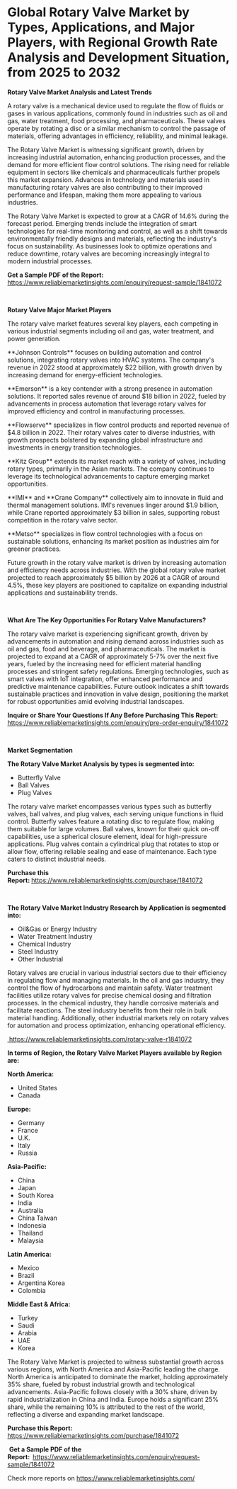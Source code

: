 <p><h1>Global Rotary Valve Market by Types, Applications, and Major Players, with Regional Growth Rate Analysis and Development Situation, from 2025 to 2032</h1></p><p><strong>Rotary Valve Market Analysis and Latest Trends</strong></p>
<p><p>A rotary valve is a mechanical device used to regulate the flow of fluids or gases in various applications, commonly found in industries such as oil and gas, water treatment, food processing, and pharmaceuticals. These valves operate by rotating a disc or a similar mechanism to control the passage of materials, offering advantages in efficiency, reliability, and minimal leakage.</p><p>The Rotary Valve Market is witnessing significant growth, driven by increasing industrial automation, enhancing production processes, and the demand for more efficient flow control solutions. The rising need for reliable equipment in sectors like chemicals and pharmaceuticals further propels this market expansion. Advances in technology and materials used in manufacturing rotary valves are also contributing to their improved performance and lifespan, making them more appealing to various industries. </p><p>The Rotary Valve Market is expected to grow at a CAGR of 14.6% during the forecast period. Emerging trends include the integration of smart technologies for real-time monitoring and control, as well as a shift towards environmentally friendly designs and materials, reflecting the industry's focus on sustainability. As businesses look to optimize operations and reduce downtime, rotary valves are becoming increasingly integral to modern industrial processes.</p></p>
<p><strong>Get a Sample PDF of the Report:&nbsp;</strong> <a href="https://www.reliablemarketinsights.com/enquiry/request-sample/1841072?utm_campaign=3214&utm_medium=2&utm_source=Github&utm_content=ia&utm_term=10042025&utm_id=rotary-valve">https://www.reliablemarketinsights.com/enquiry/request-sample/1841072</a></p>
<p>&nbsp;</p>
<p><strong>Rotary Valve Major Market Players</strong></p>
<p><p>The rotary valve market features several key players, each competing in various industrial segments including oil and gas, water treatment, and power generation. </p><p>**Johnson Controls** focuses on building automation and control solutions, integrating rotary valves into HVAC systems. The company's revenue in 2022 stood at approximately $22 billion, with growth driven by increasing demand for energy-efficient technologies.</p><p>**Emerson** is a key contender with a strong presence in automation solutions. It reported sales revenue of around $18 billion in 2022, fueled by advancements in process automation that leverage rotary valves for improved efficiency and control in manufacturing processes.</p><p>**Flowserve** specializes in flow control products and reported revenue of $4.8 billion in 2022. Their rotary valves cater to diverse industries, with growth prospects bolstered by expanding global infrastructure and investments in energy transition technologies.</p><p>**Kitz Group** extends its market reach with a variety of valves, including rotary types, primarily in the Asian markets. The company continues to leverage its technological advancements to capture emerging market opportunities.</p><p>**IMI** and **Crane Company** collectively aim to innovate in fluid and thermal management solutions. IMI's revenues linger around $1.9 billion, while Crane reported approximately $3 billion in sales, supporting robust competition in the rotary valve sector.</p><p>**Metso** specializes in flow control technologies with a focus on sustainable solutions, enhancing its market position as industries aim for greener practices.</p><p>Future growth in the rotary valve market is driven by increasing automation and efficiency needs across industries. With the global rotary valve market projected to reach approximately $5 billion by 2026 at a CAGR of around 4.5%, these key players are positioned to capitalize on expanding industrial applications and sustainability trends.</p></p>
<p>&nbsp;</p>
<p><strong>What Are The Key Opportunities For Rotary Valve Manufacturers?</strong></p>
<p><p>The rotary valve market is experiencing significant growth, driven by advancements in automation and rising demand across industries such as oil and gas, food and beverage, and pharmaceuticals. The market is projected to expand at a CAGR of approximately 5-7% over the next five years, fueled by the increasing need for efficient material handling processes and stringent safety regulations. Emerging technologies, such as smart valves with IoT integration, offer enhanced performance and predictive maintenance capabilities. Future outlook indicates a shift towards sustainable practices and innovation in valve design, positioning the market for robust opportunities amid evolving industrial landscapes.</p></p>
<p><strong>Inquire or Share Your Questions If Any Before Purchasing This Report:</strong> <a href="https://www.reliablemarketinsights.com/enquiry/pre-order-enquiry/1841072?utm_campaign=3214&utm_medium=2&utm_source=Github&utm_content=ia&utm_term=10042025&utm_id=rotary-valve">https://www.reliablemarketinsights.com/enquiry/pre-order-enquiry/1841072</a></p>
<p>&nbsp;</p>
<p><strong>Market Segmentation</strong></p>
<p><strong>The Rotary Valve Market Analysis by types is segmented into:</strong></p>
<p><ul><li>Butterfly Valve</li><li>Ball Valves</li><li>Plug Valves</li></ul></p>
<p><p>The rotary valve market encompasses various types such as butterfly valves, ball valves, and plug valves, each serving unique functions in fluid control. Butterfly valves feature a rotating disc to regulate flow, making them suitable for large volumes. Ball valves, known for their quick on-off capabilities, use a spherical closure element, ideal for high-pressure applications. Plug valves contain a cylindrical plug that rotates to stop or allow flow, offering reliable sealing and ease of maintenance. Each type caters to distinct industrial needs.</p></p>
<p><strong>Purchase this Report:&nbsp;</strong><a href="https://www.reliablemarketinsights.com/purchase/1841072?utm_campaign=3214&utm_medium=2&utm_source=Github&utm_content=ia&utm_term=10042025&utm_id=rotary-valve">https://www.reliablemarketinsights.com/purchase/1841072</a></p>
<p>&nbsp;</p>
<p><strong>The Rotary Valve Market Industry Research by Application is segmented into:</strong></p>
<p><ul><li>Oil&Gas or Energy Industry</li><li>Water Treatment Industry</li><li>Chemical Industry</li><li>Steel Industry</li><li>Other Industrial</li></ul></p>
<p><p>Rotary valves are crucial in various industrial sectors due to their efficiency in regulating flow and managing materials. In the oil and gas industry, they control the flow of hydrocarbons and maintain safety. Water treatment facilities utilize rotary valves for precise chemical dosing and filtration processes. In the chemical industry, they handle corrosive materials and facilitate reactions. The steel industry benefits from their role in bulk material handling. Additionally, other industrial markets rely on rotary valves for automation and process optimization, enhancing operational efficiency.</p></p>
<p><a href="https://www.reliablemarketinsights.com/rotary-valve-r1841072?utm_campaign=3214&utm_medium=2&utm_source=Github&utm_content=ia&utm_term=10042025&utm_id=rotary-valve">&nbsp;https://www.reliablemarketinsights.com/rotary-valve-r1841072</a></p>
<p><strong>In terms of Region, the Rotary Valve Market Players available by Region are:</strong></p>
<p>
    <p> <strong> North America: </strong>
        <ul>
            <li>United States</li>
            <li>Canada</li>
        </ul>
        </p> 
    <p> <strong> Europe: </strong>
        <ul>
            <li>Germany</li>
            <li>France</li>
            <li>U.K.</li>
            <li>Italy</li>
            <li>Russia</li>
        </ul>
        </p> 
    <p> <strong> Asia-Pacific: </strong>
        <ul>
            <li>China</li>
            <li>Japan</li>
            <li>South Korea</li>
            <li>India</li>
            <li>Australia</li>
            <li>China Taiwan</li>
            <li>Indonesia</li>
            <li>Thailand</li>
            <li>Malaysia</li>
        </ul>
        </p> 
    <p> <strong> Latin America: </strong>
        <ul>
            <li>Mexico</li>
            <li>Brazil</li>
            <li>Argentina Korea</li>
            <li>Colombia</li>
        </ul>
        </p> 
    <p> <strong> Middle East & Africa: </strong>
        <ul>
            <li>Turkey</li>
            <li>Saudi</li>
            <li>Arabia</li>
            <li>UAE</li>
            <li>Korea</li>
        </ul>
    </p>
    </p>
<p><p>The Rotary Valve Market is projected to witness substantial growth across various regions, with North America and Asia-Pacific leading the charge. North America is anticipated to dominate the market, holding approximately 35% share, fueled by robust industrial growth and technological advancements. Asia-Pacific follows closely with a 30% share, driven by rapid industrialization in China and India. Europe holds a significant 25% share, while the remaining 10% is attributed to the rest of the world, reflecting a diverse and expanding market landscape.</p></p>
<p><strong>Purchase this Report: </strong><a href="https://www.reliablemarketinsights.com/purchase/1841072?utm_campaign=3214&utm_medium=2&utm_source=Github&utm_content=ia&utm_term=10042025&utm_id=rotary-valve">https://www.reliablemarketinsights.com/purchase/1841072</a></p>
<p>&nbsp;<strong>Get a Sample PDF of the Report:&nbsp;&nbsp;</strong><a href="https://www.reliablemarketinsights.com/enquiry/request-sample/1841072?utm_campaign=3214&utm_medium=2&utm_source=Github&utm_content=ia&utm_term=10042025&utm_id=rotary-valve">https://www.reliablemarketinsights.com/enquiry/request-sample/1841072</a></p>
<p><strong></strong></p>
<p>Check more reports on <a href="https://www.reliablemarketinsights.com/?utm_campaign=3214&utm_medium=2&utm_source=Github&utm_content=ia&utm_term=10042025&utm_id=rotary-valve">https://www.reliablemarketinsights.com/</a></p>